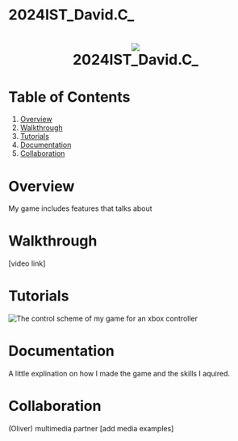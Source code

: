 # 2024IST_David.C_
<h1 align="center">
 <img src="https://user-images.githubusercontent.com/45159366/97361059-45151700-185c-11eb-9d12-dae51c79eb8a.png">
  <br />
 2024IST_David.C_
</h1>

# Table of Contents

1. [Overview](https://github.com/TempeHS/2024IST_David.C_?tab=readme-ov-file#overview)
2. [Walkthrough](https://github.com/TempeHS/2024IST_David.C_?tab=readme-ov-file#walkthrough)
3. [Tutorials](https://github.com/TempeHS/2024IST_David.C_?tab=readme-ov-file#tutorials)
4. [Documentation](https://github.com/TempeHS/2024IST_David.C_?tab=readme-ov-file#documentation)
5. [Collaboration](https://github.com/TempeHS/2024IST_David.C_?tab=readme-ov-file#collaboration)

# Overview

My game includes features that talks about

# Walkthrough

[video link]

# Tutorials

![The control scheme of my game for an xbox controller]("https://github.com/Swebwite/My%20project/Assets/Sprites/Control%20Scheme.png")

# Documentation

A little explination on how I made the game and the skills I aquired.

# Collaboration

(Oliver) multimedia partner
[add media examples]

